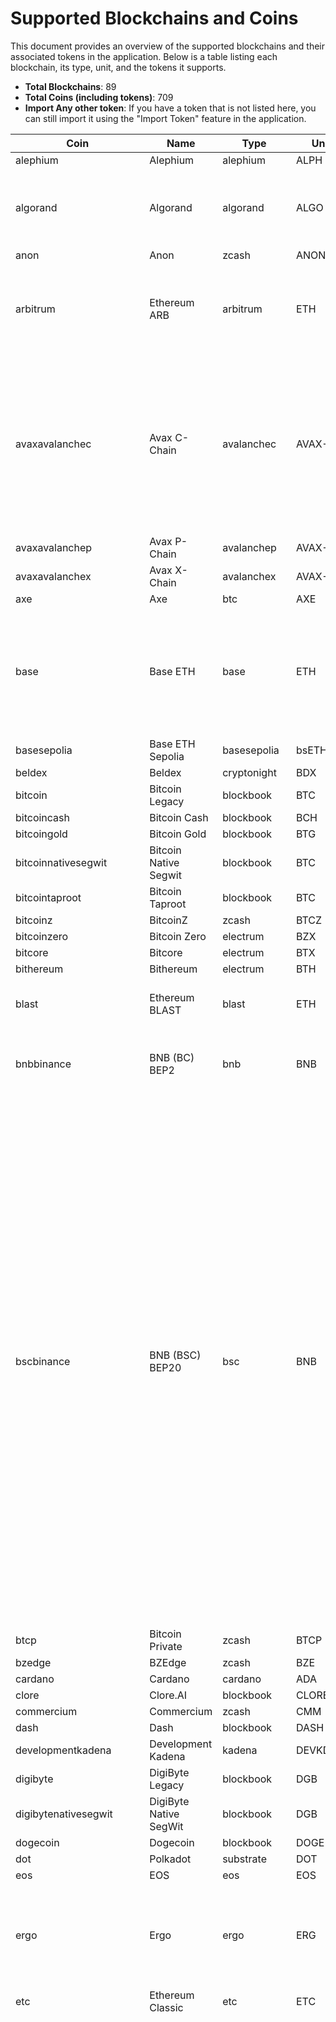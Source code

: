 
# Supported Blockchains and Coins

This document provides an overview of the supported blockchains and their associated tokens in the application. Below is a table listing each blockchain, its type, unit, and the tokens it supports.

- **Total Blockchains**: 89
- **Total Coins (including tokens)**: 709
- **Import Any other token**: If you have a token that is not listed here, you can still import it using the "Import Token" feature in the application.

| Coin | Name | Type | Unit | Tokens |
|------|------|------|------|--------|
| alephium | Alephium | alephium | ALPH | None |
| algorand | Algorand | algorand | ALGO | USDT, USDC, PLANETS, XET, OPUL, STBL, FLUX-ALGO |
| anon | Anon | zcash | ANON | None |
| arbitrum | Ethereum ARB | arbitrum | ETH | ARB, USDC.E, DAI, USDT, USDe, LDO, PENDLE, ZRO, ETHFI, ATH |
| avaxavalanchec | Avax C-Chain | avalanchec | AVAX-C | USDC, USDC.E, USDT, USDT.E, WETH.E, WBTC.E, DAI.E, LINK.E, WAVAX, JOE, QI, SAVAX, YUSD, FLUX-AVAX, wROSE, ZRO |
| avaxavalanchep | Avax P-Chain | avalanchep | AVAX-P | None |
| avaxavalanchex | Avax X-Chain | avalanchex | AVAX-X | None |
| axe | Axe | btc | AXE | None |
| base | Base ETH | base | ETH | USDC, DAI, FLUX-BASE, BRETT, VIRTUAL, SPX, AERO, MORPHO, MOG, AIXBT, PENDLE, ZRO, PRIME, XCN |
| basesepolia | Base ETH Sepolia | basesepolia | bsETH | None |
| beldex | Beldex | cryptonight | BDX | None |
| bitcoin | Bitcoin Legacy | blockbook | BTC | USDT, MAID |
| bitcoincash | Bitcoin Cash | blockbook | BCH | None |
| bitcoingold | Bitcoin Gold | blockbook | BTG | None |
| bitcoinnativesegwit | Bitcoin Native Segwit | blockbook | BTC | None |
| bitcointaproot | Bitcoin Taproot | blockbook | BTC | None |
| bitcoinz | BitcoinZ | zcash | BTCZ | None |
| bitcoinzero | Bitcoin Zero | electrum | BZX | None |
| bitcore | Bitcore | electrum | BTX | None |
| bithereum | Bithereum | electrum | BTH | None |
| blast | Ethereum BLAST | blast | ETH | BLAST, WBTC, WETH, USDB |
| bnbbinance | BNB (BC) BEP2 | bnb | BNB | BTCB, RUNE, TUSD, BUSD, NEXO, CHZ, NOW |
| bscbinance | BNB (BSC) BEP20 | bsc | BNB | CAKE, ETH, USDT, WBNB, FLUX-BSC, BUSD, SAFEMOON, HUP, BTCB, BTT, ADA, XRP, DOGE, USDC, DOT, UNI, BCH, LTC, LINK, ETC, AVAX, DAI, TRX, EOS, ATOM, AXS, XTZ, MKR, SHIB, IOTA, COMP, ZEC, TUSD, TUSDOLD, ZIL, SNX, YFI, NEAR, BAT, FTM, BNT, PAX, ONT, C98, ANKR, SXP, IOTX, WRX, 1INCH, BAKE, ALPHA, PROM, ORE, SFM, SMTF, BTT, EGLD, FLOKI, USDe, FDUSD, LDO, DEXE, AIOZ, PENDLE, wROSE, ZRO, XCN, ID, SFP |
| btcp | Bitcoin Private | zcash | BTCP | None |
| bzedge | BZEdge | zcash | BZE | None |
| cardano | Cardano | cardano | ADA | None |
| clore | Clore.AI | blockbook | CLORE | None |
| commercium | Commercium | zcash | CMM | None |
| dash | Dash | blockbook | DASH | None |
| developmentkadena | Development Kadena | kadena | DEVKDA | None |
| digibyte | DigiByte Legacy | blockbook | DGB | None |
| digibytenativesegwit | DigiByte Native SegWit | blockbook | DGB | None |
| dogecoin | Dogecoin | blockbook | DOGE | None |
| dot | Polkadot | substrate | DOT | None |
| eos | EOS | eos | EOS | None |
| ergo | Ergo | ergo | ERG | FLUX-ERG, SIGUSD, SIGRSV, ERDOGE, ERGOPAD, PAIDEIA, EXLE, EGIO, COMET |
| etc | Ethereum Classic | etc | ETC | None |
| ethereum | Ethereum | eth | ETH | BNB, SONM, OMG, ZIL, ZRX, GNT, KCS, BAT, MKR, KNCL, ENG, PAY, SUB, CVC, STX, ABT, ADX, AE, AST, BBO, APPC, BLZ, BNT, COFI, SAI, DGX, ELEC, ELF, ENJ, STORJ, IOST, DENT, LEND, LINK, MANA, LRC, QASH, ICN, MCO, POE, POLY, POWR, RCN, RDN, REQ, SNT, SALT, STORM, EDO, TUSD, DCN, WAX, WINGS, DTA, FUN, KIN, SRN, AOA, THETA, USDC, GUSD, PAX, CONI, TOK, POR, ADT, MFT, ATL, ANT, ARN, BRD, REP, QKC, LOOM, EURS, GUNTHY, MTL, VGX, ETHOS, AGI, AMB, BCPT, CDT, CELR, CND, DATA, DLT, DOCK, EVX, GTO, GVT, HOT, INS, IOTX, KEY, LUN, MTH, OAX, OST, PPT, QSP, REN, RLC, SNGLS, TNT, VIB, VIBE, WABI, WPR, DIBI, FUEL, LEO, BXY, USDS, NUKE, GCSTAR, GCTGT, GCWAL, GCBEST, GCHD, GCLOWE, DMME, HT, BUSD, OKB, BF, MX, ZB, HTB, HPT, GOLF, ENQ, FTM, 0xBTC, VYA, AERGO, LMY, NTK, GMC, BAZ, CSO, UBT, USDT, HEX, COMP, VIDT, DRGN, WHALE, WBTC, OM, COIN, UNI, TOSHI, NEXO, DAI, STAKE, REV, AAVE, SNX, YFI, FTT, GRT, SUSHI, CEL, CRO, UMA, RENBTC, CHSB, AMPL, RSR, UST, HEDG, QNT, OCEAN, HUSD, CVT, GNO, CHZ, NXM, 1INCH, POL, ARNX, XCM, GT, KNC, PRE, FLUX-ETH, SAFEMOON, AXS, STETH, AMP, TEL, ONE, WAVES, SHIB, PERP, AUDIO, CRV, SAND, VGX, ANKR, SXP, ALPHA, FET, GLM, USDN, SKL, NMR, SRM, LPT, ALICE, FEI, OGN, INJ, AGIX, PAXG, BAND, STMX, STMX, REEF, CTSI, NKN, TRIBE, GODS, PBX, STRAX, EWTB, PROM, WOO, COTI, OXT, TOMO, ORBS, UOS, BADGER, PHA, MVL, NU, ANT, DODO, XYO, UTK, YFII, MLN, BAL, BORA, STRK, SNM, ADX, LOOM, DATA, AERGO, VID, OM, OXY, RAY, ALEPH, C98, WETH, QUICK, DYDX, XDB, VLX, FX, ASD, CRWNY, SAITO, BTT, XHT, NOW, RSR, KARATE, PEPE, FLOKI, TURBO, ALPH, BONK, RENDER, THREE, BGB, ENA, USDe, ONDO, MNT, VIRTUAL, FDUSD, LDO, DEXE, MOVE, JASMY, SPX, GALA, STRK, AIOZ, MORPHO, MOG, XAUT, EIGEN, PENDLE, SUPER, PYUSD, wROSE, ZRO, BLUR, PRIME, CTC, ETHFI, ATH, CVX, XCN, ID, SFP, BIO, VANA, AUTOS |
| fio | Fio Protocol | fio | FIO | None |
| ftm | Fantom | ftm | FTM | USDC, USDC.E, DAI |
| gemlink | Gemlink | zcash | GLINK | None |
| genesis | Genesis | electrum | GENX | None |
| groestlcoin | Groestlcoin | blockbook | GRS | None |
| hush | Hush | zcash | HUSH | None |
| ilcoin | ILCoin | btc | ILC | None |
| ink | Ethereum Ink | ink | ETH | USDC.E |
| kadena | Kadena | kadena | KDA | FLUX-KDA, BABE, KDL, BKA, KDS, MOK, KDX, SKDX, zUSDTEST, zUSD |
| kaspa | Kaspa | kaspa | KAS | KASPER, NACHO, BKONAN |
| komodo | Komodo | zcash | KMD | None |
| ksm | Kusama | substrate | KSM | None |
| litecoin | Litecoin Legacy | blockbook | LTC | None |
| litecoinnativesegwit | Litecoin Native Segwit | blockbook | LTC | None |
| litecointaproot | Litecoin Taproot | blockbook | LTC | None |
| lunaterra | Terra | terra | LUNC | mAMZN, mAAPL, mABNB, mCOIN, mMSFT, mGOOGL, mTSLA, mTWTR, mNFLX |
| maticpolygon | Polygon | polygon | POL | WETH, USDT, USDC.E, USDC, QUICK, UNI, LINK, WBTC, DAI, AAVE, SUSHI, SNX, TEL, NEXO, UBT, WRX, CTSI, WOO, FISH, HEX, OM, KNC, FLUX-POL, SUPER, ZRO |
| monero | Monero | cryptonight | XMR | None |
| near | Near | near | NEAR | USDT, USDC |
| neo | NEO Legacy | neo | NEO | FISH |
| ontology | Ontology | ontology | ONT | None |
| optimism | Ethereum OP | optimism | ETH | OP, USDC, DAI, USDT, USDe, PENDLE, ZRO |
| raptoreum | Raptoreum | electrum | RTM | None |
| ravencoin | Ravencoin | btc | RVN | NAHAN, SEEDMONEY |
| ripple | XRP | ripple | XRP | None |
| safecoin | Safecoin Classic | zcash | SAFE | None |
| sinovate | SINOVATE | blockbook | SIN | None |
| snowgem | TENT | zcash | TENT | None |
| solana | Solana | solana | SOL | WSOL, SRM, MSRM, COPE, FIDA, FTT, KIN, MAPS, MEDIA, OXY, RAY, STEP, USDC, USDT, ROPE, MER, TULIP, ALEPH, LINK, SUSHI, WOO, C98, SAMO, MNGO, ATLAS, POLIS, ORCA, AURY, SLND, SBR, LIQ, SNY, PORT, ABR, CRP, IVN, GRAPE, NINJA, CRWNY, FLUX-SOL, MSOL, STSOL, SLIM, DFL, IN, JET, DXL, LIKE, MNDE, WHAPI, RIN, CYS, FAB, WAG, MOLA, SOLD, CATO, CSTR, SAO, APYS, SUNNY, KURO, WIF, JELLYFC, TRUMP, MELANIA, ELON, VIRTUAL, FDUSD, LDO, PENGU, JUP, AI16Z, SPX, JTO, GIGA, AIXBT, GRASS, POPCAT, wROSE, MEW, ATH, PNUT, BIO, BOME |
| stellar | Stellar Lumens | stellar | XLM | None |
| sui | Sui | sui | SUI | USDC |
| tao | Bittensor | substrate | TAO | None |
| telestai | Telestai | blockbook | TLS | None |
| testnet | Flux Test Coin | zcash | TESTFLUX | None |
| testnetbitcoin | Testnet Bitcoin Legacy | blockbook | TESTBTC | None |
| testnetbitcoinnativesegwit | Testnet Bitcoin Native Segwit | blockbook | TESTBTC | None |
| testnetbitcointaproot | Testnet Bitcoin Taproot | blockbook | TESTBTC | None |
| testnetkadena | Testnet Kadena | kadena | TESTKDA | None |
| testnetsepoliaethereum | Testnet Sepolia Ethereum | sepolia | TESTETH | None |
| testnetwnd | Testnet Westend | substrate | TESTWND | None |
| toncoin | Toncoin | tonbasechain | TON | USDT, NOT, DOGS, HMSTR |
| tron | TRON | tron | TRX | BTT, GENX, JST, USDT, REV, SUNOLD, USDJ, SUN, FLUX-TRX, BTT, USDC |
| veriblock | VeriBlock | veriblock | VBK | None |
| vertcoin | Vertcoin | blockbook | VTC | None |
| zcash | Zcash | zcash | ZEC | None |
| zclassic | Zclassic | zcash | ZCL | None |
| zcoin | Firo | btc | FIRO | None |
| zelcash | Flux | zcash | FLUX | None |
| zen | Horizen | zcash | ZEN | None |
| zero | Zero | zcash | ZER | None |
| zksync | Ethereum ZkSync Era | zksync | ETH | ZK, USDT, USDC |
